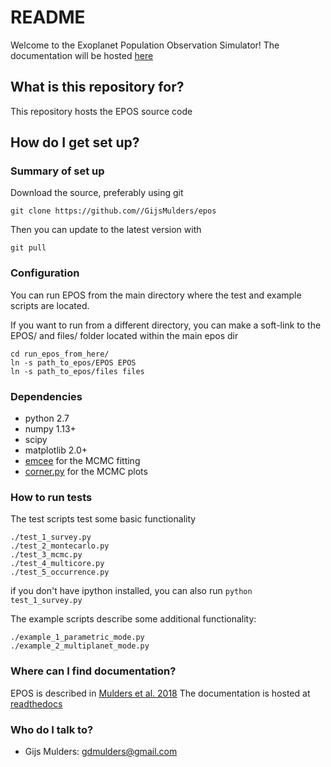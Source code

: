 # README #

Welcome to the Exoplanet Population Observation Simulator!
The documentation will be hosted [here](http://epos.readthedocs.io/en/latest)

## What is this repository for? ##

This repository hosts the EPOS source code

## How do I get set up? ##

### Summary of set up ###
Download the source, preferably using git
```
git clone https://github.com//GijsMulders/epos
```
Then you can update to the latest version with
```
git pull
```

### Configuration ###
You can run EPOS from the main directory where the test and example scripts are located. 

If you want to run from a different directory, you can make a soft-link to the EPOS/ and files/ folder located within the main epos dir
```
cd run_epos_from_here/
ln -s path_to_epos/EPOS EPOS
ln -s path_to_epos/files files
```

### Dependencies ###
* python 2.7
* numpy 1.13+
* scipy
* matplotlib 2.0+
* [emcee](http://dan.iel.fm/emcee) for the MCMC fitting
* [corner.py](http://corner.readthedocs.io/) for the MCMC plots

### How to run tests ###
The test scripts test some basic functionality

```
./test_1_survey.py
./test_2_montecarlo.py
./test_3_mcmc.py
./test_4_multicore.py
./test_5_occurrence.py
```

if you don't have ipython installed, you can also run `python test_1_survey.py`

The example scripts describe some additional functionality:

```
./example_1_parametric_mode.py
./example_2_multiplanet_mode.py
```

### Where can I find documentation? ###

EPOS is described in [Mulders et al. 2018](https://arxiv.org/abs/1805.08211)
The documentation is hosted at [readthedocs](http://epos.readthedocs.io/en/latest)

### Who do I talk to? ###

* Gijs Mulders: gdmulders@gmail.com
